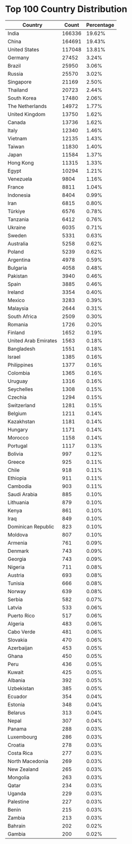 # Top 100 Country Distribution
| Country | Count | Percentage |
|----|----|----|
| India | 166336 | 19.62% |
| China | 164691 | 19.43% |
| United States | 117048 | 13.81% |
| Germany | 27452 | 3.24% |
| Brazil | 25950 | 3.06% |
| Russia | 25570 | 3.02% |
| Singapore | 21169 | 2.50% |
| Thailand | 20723 | 2.44% |
| South Korea | 17480 | 2.06% |
| The Netherlands | 14972 | 1.77% |
| United Kingdom | 13750 | 1.62% |
| Canada | 13736 | 1.62% |
| Italy | 12340 | 1.46% |
| Vietnam | 12135 | 1.43% |
| Taiwan | 11830 | 1.40% |
| Japan | 11584 | 1.37% |
| Hong Kong | 11315 | 1.33% |
| Egypt | 10294 | 1.21% |
| Venezuela | 9804 | 1.16% |
| France | 8811 | 1.04% |
| Indonesia | 8404 | 0.99% |
| Iran | 6815 | 0.80% |
| Türkiye | 6576 | 0.78% |
| Tanzania | 6412 | 0.76% |
| Ukraine | 6035 | 0.71% |
| Sweden | 5331 | 0.63% |
| Australia | 5258 | 0.62% |
| Poland | 5239 | 0.62% |
| Argentina | 4978 | 0.59% |
| Bulgaria | 4058 | 0.48% |
| Pakistan | 3940 | 0.46% |
| Spain | 3885 | 0.46% |
| Ireland | 3354 | 0.40% |
| Mexico | 3283 | 0.39% |
| Malaysia | 2644 | 0.31% |
| South Africa | 2509 | 0.30% |
| Romania | 1726 | 0.20% |
| Finland | 1652 | 0.19% |
| United Arab Emirates | 1563 | 0.18% |
| Bangladesh | 1551 | 0.18% |
| Israel | 1385 | 0.16% |
| Philippines | 1377 | 0.16% |
| Colombia | 1365 | 0.16% |
| Uruguay | 1316 | 0.16% |
| Seychelles | 1308 | 0.15% |
| Czechia | 1294 | 0.15% |
| Switzerland | 1281 | 0.15% |
| Belgium | 1211 | 0.14% |
| Kazakhstan | 1181 | 0.14% |
| Hungary | 1171 | 0.14% |
| Morocco | 1158 | 0.14% |
| Portugal | 1117 | 0.13% |
| Bolivia | 997 | 0.12% |
| Greece | 925 | 0.11% |
| Chile | 918 | 0.11% |
| Ethiopia | 911 | 0.11% |
| Cambodia | 903 | 0.11% |
| Saudi Arabia | 885 | 0.10% |
| Lithuania | 879 | 0.10% |
| Kenya | 861 | 0.10% |
| Iraq | 849 | 0.10% |
| Dominican Republic | 823 | 0.10% |
| Moldova | 807 | 0.10% |
| Armenia | 761 | 0.09% |
| Denmark | 743 | 0.09% |
| Georgia | 743 | 0.09% |
| Nigeria | 711 | 0.08% |
| Austria | 693 | 0.08% |
| Tunisia | 666 | 0.08% |
| Norway | 639 | 0.08% |
| Serbia | 582 | 0.07% |
| Latvia | 533 | 0.06% |
| Puerto Rico | 517 | 0.06% |
| Algeria | 483 | 0.06% |
| Cabo Verde | 481 | 0.06% |
| Slovakia | 470 | 0.06% |
| Azerbaijan | 453 | 0.05% |
| Ghana | 450 | 0.05% |
| Peru | 436 | 0.05% |
| Kuwait | 425 | 0.05% |
| Albania | 392 | 0.05% |
| Uzbekistan | 385 | 0.05% |
| Ecuador | 354 | 0.04% |
| Estonia | 348 | 0.04% |
| Belarus | 313 | 0.04% |
| Nepal | 307 | 0.04% |
| Panama | 288 | 0.03% |
| Luxembourg | 286 | 0.03% |
| Croatia | 278 | 0.03% |
| Costa Rica | 277 | 0.03% |
| North Macedonia | 269 | 0.03% |
| New Zealand | 265 | 0.03% |
| Mongolia | 263 | 0.03% |
| Qatar | 234 | 0.03% |
| Uganda | 229 | 0.03% |
| Palestine | 227 | 0.03% |
| Benin | 215 | 0.03% |
| Zambia | 213 | 0.03% |
| Bahrain | 202 | 0.02% |
| Gambia | 200 | 0.02% |
